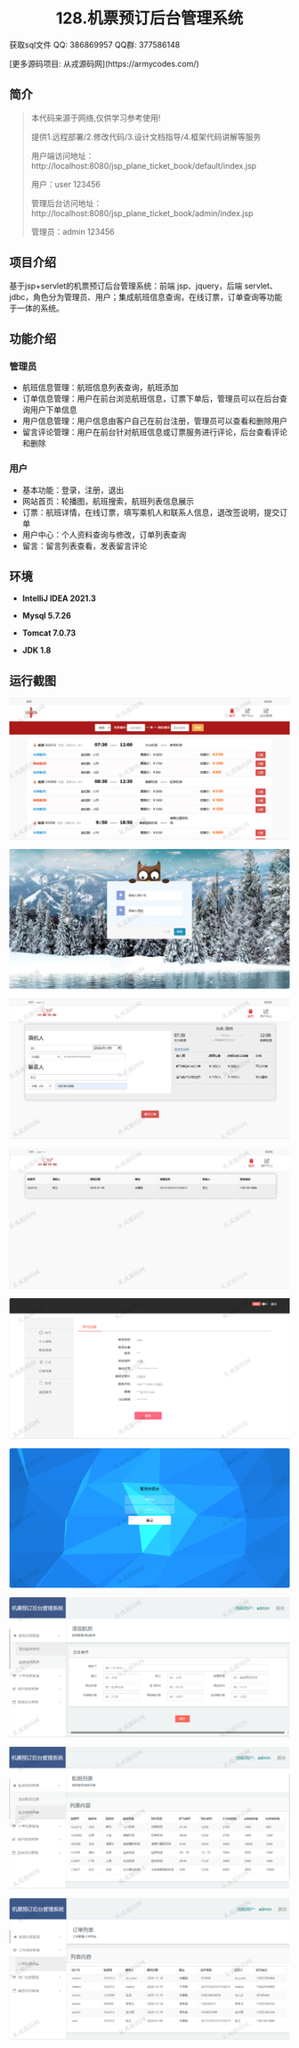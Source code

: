 <p><h1 align="center">128.机票预订后台管理系统</h1></p>

<p> 获取sql文件 QQ: 386869957 QQ群: 377586148 </p>
<p> [更多源码项目: 从戎源码网](https://armycodes.com/) </p>

## 简介

> 本代码来源于网络,仅供学习参考使用!
>
> 提供1.远程部署/2.修改代码/3.设计文档指导/4.框架代码讲解等服务
>
> 用户端访问地址：http://localhost:8080/jsp_plane_ticket_book/default/index.jsp
>
> 用户：user 123456
> 
> 管理后台访问地址：http://localhost:8080/jsp_plane_ticket_book/admin/index.jsp
>
> 管理员：admin 123456
> 

## 项目介绍
基于jsp+servlet的机票预订后台管理系统：前端 jsp、jquery，后端 servlet、jdbc，角色分为管理员、用户；集成航班信息查询，在线订票，订单查询等功能于一体的系统。

## 功能介绍

### 管理员

- 航班信息管理：航班信息列表查询，航班添加
- 订单信息管理：用户在前台浏览航班信息，订票下单后，管理员可以在后台查询用户下单信息
- 用户信息管理：用户信息由客户自己在前台注册，管理员可以查看和删除用户
- 留言评论管理：用户在前台针对航班信息或订票服务进行评论，后台查看评论和删除

### 用户

- 基本功能：登录，注册，退出
- 网站首页：轮播图，航班搜索，航班列表信息展示
- 订票：航班详情，在线订票，填写乘机人和联系人信息，退改签说明，提交订单
- 用户中心：个人资料查询与修改，订单列表查询
- 留言：留言列表查看，发表留言评论

## 环境

- <b>IntelliJ IDEA 2021.3</b>

- <b>Mysql 5.7.26</b>

- <b>Tomcat 7.0.73</b>

- <b>JDK 1.8</b>

## 运行截图
![](screenshot/1.png)

![](screenshot/2.png)

![](screenshot/3.png)

![](screenshot/4.png)

![](screenshot/5.png)

![](screenshot/6.png)

![](screenshot/7.png)

![](screenshot/8.png)

![](screenshot/9.png)